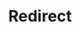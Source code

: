 ﻿---
layout: src/layouts/Redirect.astro
title: Redirect
redirect: https://octopus.com/docs/octopus-rest-api/cli/octopus-tenant-connect
pubDate:  2023-01-01
navSearch: false
navSitemap: false
navMenu: false
---
